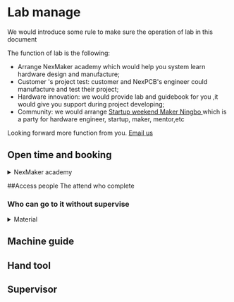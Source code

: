 # Lab manage
We would introduce some rule to make sure the operation of lab in this document

The function of lab is the following:

* Arrange NexMaker academy which would help you system learn hardware design and manufacture;
* Customer 's project test: customer and NexPCB's engineer could manufacture and test their project;
* Hardware innovation: we would provide lab and guidebook for you ,it would give you support during project developing;
* Community: we would arrange  [Startup weekend Maker Ningbo ](https://mp.weixin.qq.com/s/c0Ezu0Gmwc_TvyuxWJ4sgA)which is a party for hardware engineer, startup, maker, mentor,etc

Looking forward more function from you. [Email us](bob@nexpcb.com) 




## Open time and booking

<details>
<summary> NexMaker academy</summary>


We have series workshops. Every 3 months we would arrange one NexMaker academy. You can apply for attend  through email to Bob:[NexMaker academy](bob@nexpcb.com). 

The following is the list of key information:

1. [Git](https://git-scm.com/)
2. [ 3D printer](doc/3dprinter/assignment.md)
3. [Electric design ](doc/electric_design_and_manfucture/)
4. [Arduino application](https://www.arduino.cc/)
5. Laser cutter
6. PCB manufacture	
7. CNC manufacture
8. Embedded programming
9.  IOT and Interaction
10. [Startup weekend maker Ningbo](https://mp.weixin.qq.com/s/c0Ezu0Gmwc_TvyuxWJ4sgA)

Normally every week we would arrange one workshop

* Wednesday afternoon
    * 12:30-13:30: Review last workshop's webpage content;
    * 13:30-15:30: Introduce the key content of this workshop;
    * 15:30-17:00: FAQ and practice
* Saturday afternoon: practice, FAQ ,webpage, do together
* Party for you: we would arrange [Startup weekend maker Ningbo](https://mp.weixin.qq.com/s/c0Ezu0Gmwc_TvyuxWJ4sgA) for you and another engineer ,startup together ,it would last 54 hours. The project would be your finial project.

 Obviously,  we can discuss any other time if you want when it would influence daily work. You can book time with [Bob](bob@nexmaker.com)

</details>


##Access people
The attend who complete 
### Who can go to it without supervise


<details>
<summary>Material</summary>


1. You can use any material in the lab if you now how to use them in safety;
2. If you don't confident with the performance especially safety, you have two method to go ahead:
    * Read guide-document near the material or correspond machine;
    * Search the keyword of material on our webpage:[NexMaker webpage](https://www.nexmaker.com/)
    
    ![](https://gitlab.com/picbed/bed/uploads/4cf38587b1a3966be9752c137ecba827/PLA.png)
    
    * Communicate With [Bob](bob@nexpcb.com) face to face and he would give you guide how to use it in lab
3. If you find we are lack of material. You can find material information online or offline supplier ,and then fill the form in [google sheets](https://docs.google.com/spreadsheets/d/16YrZSg6tmvkSPjY2PUaWezGl4p_KxTKG7eFvPwa2ddA/edit?usp=sharing). Then inform Bob face to face or [email](bob@nexpcb.com), he would arrange purchasing.


</details>



 
## Machine guide

## Hand tool
## Supervisor




